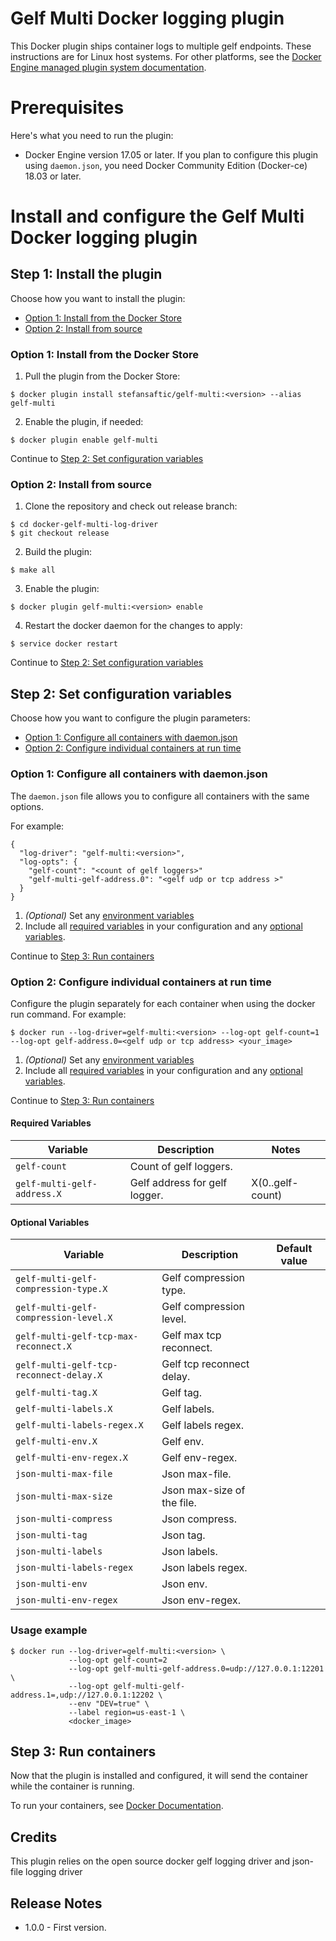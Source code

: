 
# Gelf Multi Docker logging plugin
This Docker plugin ships container logs to multiple gelf endpoints. These instructions are for Linux host systems. For other platforms, see the [Docker Engine managed plugin system documentation](https://docs.docker.com/engine/extend/).

# Prerequisites
Here's what you need to run the plugin:

* Docker Engine version 17.05 or later. If you plan to configure this plugin using `daemon.json`, you need Docker Community Edition (Docker-ce) 18.03 or later.

# Install and configure the Gelf Multi Docker logging plugin

## Step 1: Install the plugin
Choose how you want to install the plugin:
* [Option 1: Install from the Docker Store](#option-1-install-from-the-docker-store)
* [Option 2: Install from source](#option-2-install-from-source)


### Option 1: Install from the Docker Store

1. Pull the plugin from the Docker Store:
  ```
  $ docker plugin install stefansaftic/gelf-multi:<version> --alias gelf-multi
  ```

2. Enable the plugin, if needed:
  ```
  $ docker plugin enable gelf-multi
  ```

Continue to [Step 2: Set configuration variables](#step-2-set-configuration-variables)

### Option 2: Install from source

1. Clone the repository and check out release branch:
  ```
  $ cd docker-gelf-multi-log-driver
  $ git checkout release
  ```

2. Build the plugin:
  ```
  $ make all
  ```

3. Enable the plugin:
  ```
  $ docker plugin gelf-multi:<version> enable
  ```

4. Restart the docker daemon for the changes to apply:
  ```
  $ service docker restart
  ```

Continue to [Step 2: Set configuration variables](#step-2-set-configuration-variables)

## Step 2: Set configuration variables
Choose how you want to configure the plugin parameters:
* [Option 1: Configure all containers with daemon.json](#option-1-configure-all-containers-with-daemonjson)
* [Option 2: Configure individual containers at run time](#option-2-configure-individual-containers-at-run-time)


### Option 1: Configure all containers with daemon.json
The `daemon.json` file allows you to configure all containers with the same options.

For example:
```
{
  "log-driver": "gelf-multi:<version>",
  "log-opts": {
    "gelf-count": "<count of gelf loggers>"
    "gelf-multi-gelf-address.0": "<gelf udp or tcp address >"
  }
}
```

1. _(Optional)_ Set any [environment variables](#advanced-options-environment-variables)
2. Include all [required variables](#required-variables) in your configuration and any [optional variables](#optional-variables).

Continue to [Step 3: Run containers](#step-3-run-containers)

### Option 2: Configure individual containers at run time

Configure the plugin separately for each container when using the docker run command. For example:
```
$ docker run --log-driver=gelf-multi:<version> --log-opt gelf-count=1 --log-opt gelf-address.0=<gelf udp or tcp address> <your_image>
```

1. _(Optional)_ Set any [environment variables](#advanced-options-environment-variables)
2. Include all [required variables](#required-variables) in your configuration and any [optional variables](#optional-variables).

Continue to [Step 3: Run containers](#step-3-run-containers)


#### Required Variables

| Variable | Description | Notes |
| --- | --- | --- |
| `gelf-count` | Count of gelf loggers. | |
| `gelf-multi-gelf-address.X` | Gelf address for gelf logger. | X(0..gelf-count) |

#### Optional Variables

| Variable | Description | Default value |
|---|---|---|
| `gelf-multi-gelf-compression-type.X` | Gelf compression type. | |
| `gelf-multi-gelf-compression-level.X` | Gelf compression level. | |
| `gelf-multi-gelf-tcp-max-reconnect.X` | Gelf max tcp reconnect. | |
| `gelf-multi-gelf-tcp-reconnect-delay.X` | Gelf tcp reconnect delay. | |
| `gelf-multi-tag.X` | Gelf tag. | |
| `gelf-multi-labels.X` | Gelf labels. | |
| `gelf-multi-labels-regex.X` | Gelf labels regex. | |
| `gelf-multi-env.X` | Gelf env. | |
| `gelf-multi-env-regex.X` | Gelf env-regex. | |
| `json-multi-max-file` | Json max-file. | |
| `json-multi-max-size` | Json max-size of the file. | |
| `json-multi-compress` | Json compress. | |
| `json-multi-tag` | Json tag. | |
| `json-multi-labels` | Json labels. | |
| `json-multi-labels-regex` | Json labels regex. | |
| `json-multi-env` | Json env. | |
| `json-multi-env-regex` | Json env-regex. | |

### Usage example

```
$ docker run --log-driver=gelf-multi:<version> \
             --log-opt gelf-count=2
             --log-opt gelf-multi-gelf-address.0=udp://127.0.0.1:12201 \
             --log-opt gelf-multi-gelf-address.1=,udp://127.0.0.1:12202 \
             --env "DEV=true" \
             --label region=us-east-1 \
             <docker_image>
```

## Step 3: Run containers

Now that the plugin is installed and configured, it will send the container while the container is running.

To run your containers, see [Docker Documentation](https://docs.docker.com/config/containers/logging/configure/).

## Credits
This plugin relies on the open source docker gelf logging driver and json-file logging driver

## Release Notes
- 1.0.0 - First version.